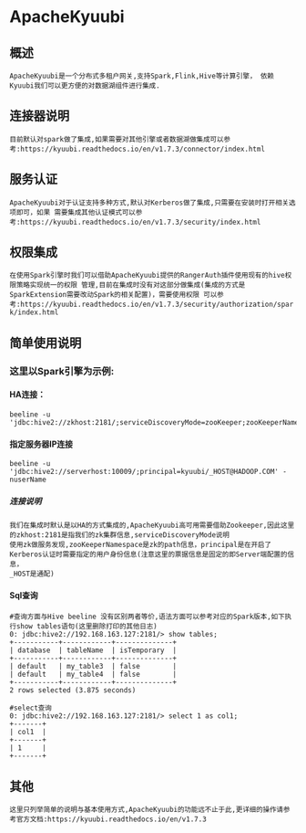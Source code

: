 # ApacheKyuubi

## 概述
`
ApacheKyuubi是一个分布式多租户网关,支持Spark,Flink,Hive等计算引擎，
依赖Kyuubi我们可以更方便的对数据湖组件进行集成.
`
## 连接器说明
`
目前默认对spark做了集成,如果需要对其他引擎或者数据湖做集成可以参考:https://kyuubi.readthedocs.io/en/v1.7.3/connector/index.html
`
## 服务认证
`
ApacheKyuubi对于认证支持多种方式,默认对Kerberos做了集成,只需要在安装时打开相关选项即可，如果
需要集成其他认证模式可以参考:https://kyuubi.readthedocs.io/en/v1.7.3/security/index.html
`
## 权限集成
`
在使用Spark引擎时我们可以借助ApacheKyuubi提供的RangerAuth插件使用现有的hive权限策略实现统一的权限
管理,目前在集成时没有对这部分做集成(集成的方式是SparkExtension需要改动Spark的相关配置)，需要使用权限
可以参考:https://kyuubi.readthedocs.io/en/v1.7.3/security/authorization/spark/index.html
`
## 简单使用说明

### 这里以Spark引擎为示例:

#### HA连接：
```
beeline -u 'jdbc:hive2://zkhost:2181/;serviceDiscoveryMode=zooKeeper;zooKeeperNamespace=kyuubi_ns;principal=kyuubi/_HOST@HADOOP.COM'
```
#### 指定服务器IP连接
```
beeline -u 'jdbc:hive2://serverhost:10009/;principal=kyuubi/_HOST@HADOOP.COM' -nuserName
```
##### 连接说明
```
我们在集成时默认是以HA的方式集成的,ApacheKyuubi高可用需要借助Zookeeper,因此这里的zkhost:2181是指我们的zk集群信息,serviceDiscoveryMode说明
使用zk做服务发现,zooKeeperNamespace是zk的path信息，principal是在开启了Kerberos认证时需要指定的用户身份信息(注意这里的票据信息是固定的即Server端配置的信息，
_HOST是通配)
```

#### Sql查询
```
#查询方面与Hive beeline 没有区别两者等价,语法方面可以参考对应的Spark版本,如下执行show tables语句(这里删除打印的其他日志)
0: jdbc:hive2://192.168.163.127:2181/> show tables;
+-----------+------------+--------------+
| database  | tableName  | isTemporary  |
+-----------+------------+--------------+
| default   | my_table3  | false        |
| default   | my_table4  | false        |
+-----------+------------+--------------+
2 rows selected (3.875 seconds)

#select查询
0: jdbc:hive2://192.168.163.127:2181/> select 1 as col1;
+-------+
| col1  |
+-------+
| 1     |
+-------+
```

## 其他
```
这里只列举简单的说明与基本使用方式,ApacheKyuubi的功能远不止于此,更详细的操作请参考官方文档:https://kyuubi.readthedocs.io/en/v1.7.3
```

